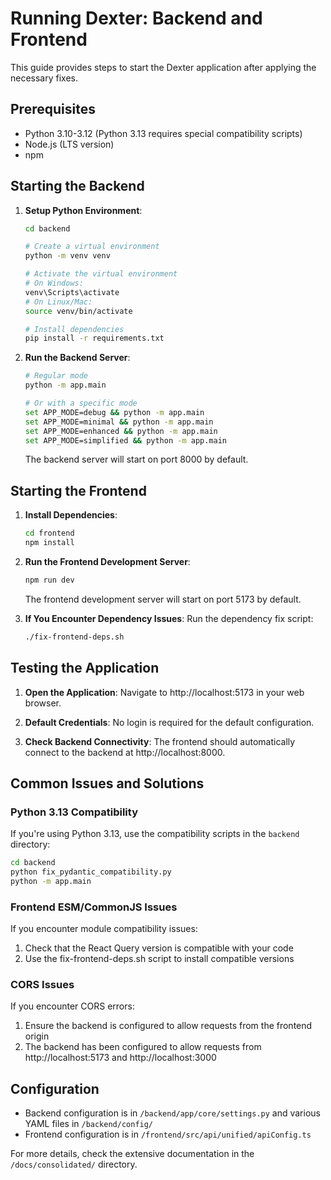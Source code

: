 # Running Dexter: Backend and Frontend

This guide provides steps to start the Dexter application after applying the necessary fixes.

## Prerequisites

- Python 3.10-3.12 (Python 3.13 requires special compatibility scripts)
- Node.js (LTS version)
- npm

## Starting the Backend

1. **Setup Python Environment**:
   ```bash
   cd backend
   
   # Create a virtual environment
   python -m venv venv
   
   # Activate the virtual environment
   # On Windows:
   venv\Scripts\activate
   # On Linux/Mac:
   source venv/bin/activate
   
   # Install dependencies
   pip install -r requirements.txt
   ```

2. **Run the Backend Server**:
   ```bash
   # Regular mode
   python -m app.main
   
   # Or with a specific mode
   set APP_MODE=debug && python -m app.main
   set APP_MODE=minimal && python -m app.main
   set APP_MODE=enhanced && python -m app.main
   set APP_MODE=simplified && python -m app.main
   ```

   The backend server will start on port 8000 by default.

## Starting the Frontend

1. **Install Dependencies**:
   ```bash
   cd frontend
   npm install
   ```

2. **Run the Frontend Development Server**:
   ```bash
   npm run dev
   ```

   The frontend development server will start on port 5173 by default.

3. **If You Encounter Dependency Issues**:
   Run the dependency fix script:
   ```bash
   ./fix-frontend-deps.sh
   ```

## Testing the Application

1. **Open the Application**:
   Navigate to http://localhost:5173 in your web browser.

2. **Default Credentials**:
   No login is required for the default configuration.

3. **Check Backend Connectivity**:
   The frontend should automatically connect to the backend at http://localhost:8000.

## Common Issues and Solutions

### Python 3.13 Compatibility
If you're using Python 3.13, use the compatibility scripts in the `backend` directory:
```bash
cd backend
python fix_pydantic_compatibility.py
python -m app.main
```

### Frontend ESM/CommonJS Issues
If you encounter module compatibility issues:
1. Check that the React Query version is compatible with your code
2. Use the fix-frontend-deps.sh script to install compatible versions

### CORS Issues
If you encounter CORS errors:
1. Ensure the backend is configured to allow requests from the frontend origin
2. The backend has been configured to allow requests from http://localhost:5173 and http://localhost:3000

## Configuration

- Backend configuration is in `/backend/app/core/settings.py` and various YAML files in `/backend/config/`
- Frontend configuration is in `/frontend/src/api/unified/apiConfig.ts`

For more details, check the extensive documentation in the `/docs/consolidated/` directory.